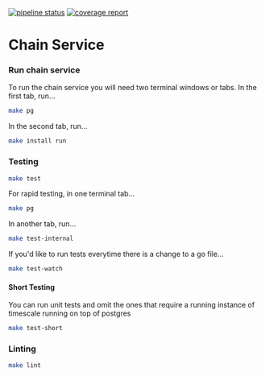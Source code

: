 [![pipeline status](https://gitlab.com/thorchain/midgard/badges/master/pipeline.svg)](https://gitlab.com/thorchain/midgard/commits/master)
[![coverage report](https://gitlab.com/thorchain/midgard/badges/master/coverage.svg)](https://gitlab.com/thorchain/midgard/commits/master)

Chain Service 
=============

### Run chain service
To run the chain service you will need two terminal windows or tabs. In the
first tab, run...
```bash
make pg
```

In the second tab, run...
```bash
make install run
```


### Testing
```bash
make test
```

For rapid testing, in one terminal tab...
```bash
make pg
```

In another tab, run...
```bash
make test-internal
```

If you'd like to run tests everytime there is a change to a go file...
```bash
make test-watch
```

#### Short Testing
You can run unit tests and omit the ones that require a running instance of
timescale running on top of postgres
```bash
make test-short
```

### Linting
```bash
make lint
```
